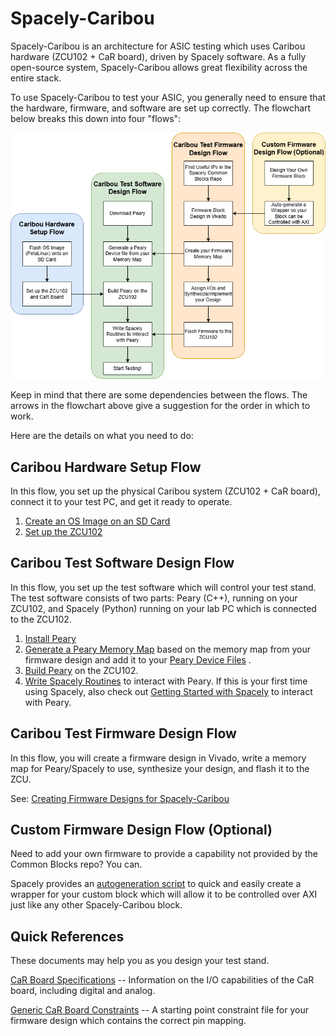 # Spacely-Caribou

Spacely-Caribou is an architecture for ASIC testing which uses Caribou hardware (ZCU102 + CaR board), driven by Spacely software. 
As a fully open-source system, Spacely-Caribou allows great flexibility across the entire stack. 

To use Spacely-Caribou to test your ASIC, you generally need to ensure that the hardware, firmware, and software are set up correctly. The flowchart below breaks this down into four "flows":

<p align="center">
<img src="https://github.com/SpacelyProject/spacely-docs/blob/main/figures/spacely-caribou/Spacely_Caribou_Flow.png" width="700">
</p>

Keep in mind that there are some dependencies between the flows. The arrows in the flowchart above give a suggestion for the order in which to work.

Here are the details on what you need to do:


## Caribou Hardware Setup Flow

In this flow, you set up the physical Caribou system (ZCU102 + CaR board), connect it to your test PC, and get it ready to operate.

1. [Create an OS Image on an SD Card](</spacely-caribou/hardware-setup/Creating an Operating System Image.md>)
2. [Set up the ZCU102](</spacely-caribou/hardware-setup/ZCU102 Setup.md>)

## Caribou Test Software Design Flow

In this flow, you set up the test software which will control your test stand. The test software consists of two parts: Peary (C++), running on your ZCU102, and Spacely (Python) running on your lab PC which is connected to the ZCU102. 

1. [Install Peary](</spacely-caribou/test-software-design/Installing and Running Peary.md>)
2. [Generate a Peary Memory Map](</spacely-caribou/test-firmware-design/Creating a Memory Map.md>) based on the memory map from your firmware design and add it to your  [Peary Device Files](</spacely-caribou/test-software-design/Peary Device Files.md>) .
3. [Build Peary](</spacely-caribou/test-software-design/Installing and Running Peary.md>) on the ZCU102.
4. [Write Spacely Routines](</spacely-caribou/test-software-design/Writing Routines for Spacely-Caribou.md>) to interact with Peary. If this is your first time using Spacely, also check out [Getting Started with Spacely](</fundamentals/Getting Started.md>) to interact with Peary.

## Caribou Test Firmware Design Flow 

In this flow, you will create a firmware design in Vivado, write a memory map for Peary/Spacely to use, synthesize your design, and flash it to the ZCU.

See: [Creating Firmware Designs for Spacely-Caribou](</spacely-caribou/test-firmware-design/Creating Firmware Designs for Spacely-Caribou.md>)

## Custom Firmware Design Flow (Optional)

Need to add your own firmware to provide a capability not provided by the Common Blocks repo? You can. 

Spacely provides an [autogeneration script](</spacely-caribou/test-firmware-design/Firmware Wrapper Autogeneration.md>) to quick and easily create a wrapper for your custom block which will allow it to be controlled over AXI just like any other Spacely-Caribou block. 

## Quick References

These documents may help you as you design your test stand.

[CaR Board Specifications](</spacely-caribou/reference/CaR Board Specifications.md>) -- Information on the I/O capabilities of the CaR board, including digital and analog. 

[Generic CaR Board Constraints](</spacely-caribou/reference/generic_CaR_board_constraints.xdc>) -- A starting point constraint file for your firmware design which contains the correct pin mapping.